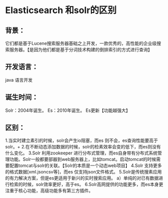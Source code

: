 # Elasticsearch 和solr的区别

## 背景：

它们都是基于Lucene搜索服务器基础之上开发，一款优秀的，高性能的企业级搜索服务器。【是因为他们都是基于分词技术构建的倒排索引的方式进行查询】

## 开发语言：

java 语言开发

## 诞生时间：

Solr：2004年诞生。
Es：2010年诞生。
Es更新【功能越强大】

## 区别：

1.当实时建立素引的时候，solr会产生io阻塞，而es 则不会，es查询性能要高于solr。+
2.在不断动态添加数据的时候，solr的检素效率会变的低下，而es则没有什么变化。
3.Solr 利用zookeeper 进行分布式管理，而es自身带有分布式系统管理功能。Solr一般都要部器到web服务器上，比如tomcat。启动tomcat的时候需要配置tomcat与solr的关联。【Solr的本质是一个动态web项目】
4.Solr 支持更多的格式数据[xml.jsoncsv等]，而es 仅支持json文件格式。
5.Solr是传统搜素应用的有力解决方案，但是es更适用于新兴的实时搜索应用。
a）单纯的对已有数据进行检索的时候，solr效率更好，高于es。
6.Solr高网提供的功能更多，而es本身更注重于核心功能，高级功能多有第三方插件。